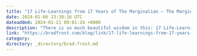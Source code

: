 ```yaml
---
title: "17 Life-Learnings from 17 Years of The Marginalian – The Marginalian"
date: 2024-01-06 23:39:16 UTC
dateadded: 2024-01-21 00:01:24 +0000
description: "There is so much beautiful wisdom in this: 17 Life-Learnings from 17 Years of The Marginalian. I’ve been following Maria Popova for years, and have always love the way she’s used hyperlinks to weave through lines across many voices, perspectives, […]"
link: "https://bradfrost.com/blog/link/17-life-learnings-from-17-years-of-the-marginalian-the-marginalian/"
category:
directory: _directory/brad-frost.md
---
```

